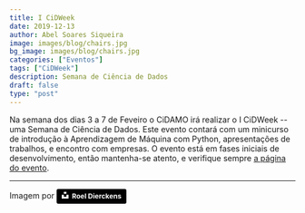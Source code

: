 ```yaml
---
title: I CiDWeek
date: 2019-12-13
author: Abel Soares Siqueira
image: images/blog/chairs.jpg
bg_image: images/blog/chairs.jpg
categories: ["Eventos"]
tags: ["CiDWeek"]
description: Semana de Ciência de Dados
draft: false
type: "post"
---
```


Na semana dos dias 3 a 7 de Feveiro o CiDAMO irá realizar o I CiDWeek -- uma Semana de Ciência de Dados.
Este evento contará com um minicurso de introdução à Aprendizagem de Máquina com Python, apresentações de trabalhos, e encontro com empresas.
O evento está em fases iniciais de desenvolvimento, então mantenha-se atento, e verifique sempre [a página do evento](/CiDWeek/).

---

Imagem por <a style="background-color:black;color:white;text-decoration:none;padding:4px 6px;font-family:-apple-system, BlinkMacSystemFont, &quot;San Francisco&quot;, &quot;Helvetica Neue&quot;, Helvetica, Ubuntu, Roboto, Noto, &quot;Segoe UI&quot;, Arial, sans-serif;font-size:12px;font-weight:bold;line-height:1.2;display:inline-block;border-radius:3px" href="https://unsplash.com/@roeldierckens?utm_medium=referral&amp;utm_campaign=photographer-credit&amp;utm_content=creditBadge" target="_blank" rel="noopener noreferrer" title="Download free do whatever you want high-resolution photos from Roel Dierckens"><span style="display:inline-block;padding:2px 3px"><svg xmlns="http://www.w3.org/2000/svg" style="height:12px;width:auto;position:relative;vertical-align:middle;top:-2px;fill:white" viewBox="0 0 32 32"><title>unsplash-logo</title><path d="M10 9V0h12v9H10zm12 5h10v18H0V14h10v9h12v-9z"></path></svg></span><span style="display:inline-block;padding:2px 3px">Roel Dierckens</span></a>
